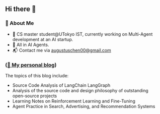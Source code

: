 ## Hi there 👋

<!--
**Omari-00/Omari-00** is a ✨ _special_ ✨ repository because its `README.md` (this file) appears on your GitHub profile.

Here are some ideas to get you started:

- 🔭 I’m currently working on ...
- 🌱 I’m currently learning ...
- 👯 I’m looking to collaborate on ...
- 🤔 I’m looking for help with ...
- 💬 Ask me about ...
- 📫 How to reach me: ...
- 😄 Pronouns: ...
- ⚡ Fun fact: ...
-->

<!-- README.md -->

### 🌟 About Me
* 🔭 CS master student@UTokyo IST, currently working on Multi-Agent development at an AI startup.
* 🎯 All in AI Agents.
* 📬 Contact me via augustuschen00@gmail.com


### ([📕 My personal blog](https://yc-2027.github.io/))

The topics of this blog include:
* Source Code Analysis of LangChain LangGraph
* Analysis of the source code and design philosophy of outstanding open-source projects
* Learning Notes on Reinforcement Learning and Fine-Tuning  
* Agent Practice in Search, Advertising, and Recommendation Systems


